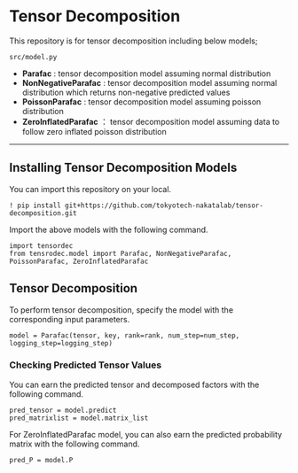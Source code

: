 # Tensor Decomposition
This repository is for tensor decomposition including below models;

`src/model.py`
- **Parafac** : tensor decomposition model assuming normal distribution
- **NonNegativeParafac** : tensor decomposition model assuming normal distribution which returns non-negative predicted values
- **PoissonParafac** : tensor decomposition model assuming poisson distribution
- **ZeroInflatedParafac** ： tensor decomposition model assuming data to follow zero inflated poisson distribution 

----------------------------

## Installing Tensor Decomposition Models
You can import this repository on your local.
```
! pip install git+https://github.com/tokyotech-nakatalab/tensor-decomposition.git
```
Import the above models with the following command.
```
import tensordec
from tensrodec.model import Parafac, NonNegativeParafac, PoissonParafac, ZeroInflatedParafac
```


## Tensor Decomposition
To perform tensor decomposition, specify the model with the corresponding input parameters.
```
model = Parafac(tensor, key, rank=rank, num_step=num_step, logging_step=logging_step)
```

### Checking Predicted Tensor Values
You can earn the predicted tensor and decomposed factors with the following command.
```
pred_tensor = model.predict
pred_matrixlist = model.matrix_list
```

For ZeroInflatedParafac model, you can also earn the predicted probability matrix with the following command.
```
pred_P = model.P
````
